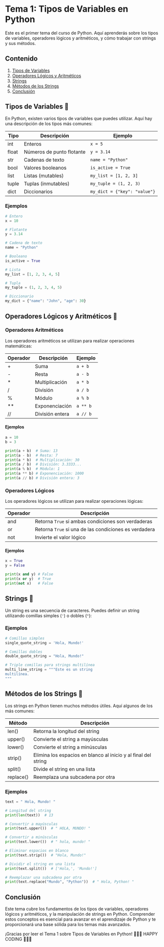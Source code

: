 # Tema 1: Tipos de Variables en Python

Este es el primer tema del curso de Python. Aquí aprenderás sobre los tipos de variables, operadores lógicos y aritméticos, y cómo trabajar con strings y sus métodos.

## Contenido
1. [Tipos de Variables](./01_Tipos_de_Variables.py)
2. [Operadores Lógicos y Aritméticos](./02_Operadores_Lógicos_Aritméticos)
3. [Strings](./03_Strings.py)
4. [Métodos de los Strings](./04_Métodos_String.py)
5. [Conclusión](#conclusión)

## Tipos de Variables 📘

En Python, existen varios tipos de variables que puedes utilizar. Aquí hay una descripción de los tipos más comunes:

| Tipo    | Descripción                    | Ejemplo                         |
|---------|--------------------------------|---------------------------------|
| int     | Enteros                        | `x = 5`                         |
| float   | Números de punto flotante      | `y = 3.14`                      |
| str     | Cadenas de texto               | `name = "Python"`               |
| bool    | Valores booleanos              | `is_active = True`              |
| list    | Listas (mutables)              | `my_list = [1, 2, 3]`           |
| tuple   | Tuplas (inmutables)            | `my_tuple = (1, 2, 3)`          |
| dict    | Diccionarios                   | `my_dict = {"key": "value"}`    |

### Ejemplos

```python
# Entero
x = 10

# Flotante
y = 3.14

# Cadena de texto
name = "Python"

# Booleano
is_active = True

# Lista
my_list = [1, 2, 3, 4, 5]

# Tupla
my_tuple = (1, 2, 3, 4, 5)

# Diccionario
my_dict = {"name": "John", "age": 30}
```

## Operadores Lógicos y Aritméticos 📘

### Operadores Aritméticos

Los operadores aritméticos se utilizan para realizar operaciones matemáticas:

| Operador | Descripción       | Ejemplo     |
|----------|-------------------|-------------|
| +        | Suma              | `a + b`     |
| -        | Resta             | `a - b`     |
| *        | Multiplicación    | `a * b`     |
| /        | División          | `a / b`     |
| %        | Módulo            | `a % b`     |
| **       | Exponenciación    | `a ** b`    |
| //       | División entera   | `a // b`    |

#### Ejemplos

```python
a = 10
b = 3

print(a + b)  # Suma: 13
print(a - b)  # Resta: 7
print(a * b)  # Multiplicación: 30
print(a / b)  # División: 3.3333...
print(a % b)  # Módulo: 1
print(a ** b) # Exponenciación: 1000
print(a // b) # División entera: 3
```

### Operadores Lógicos

Los operadores lógicos se utilizan para realizar operaciones lógicas:

| Operador | Descripción                                        |
|----------|----------------------------------------------------|
| and      | Retorna `True` si ambas condiciones son verdaderas |
| or       | Retorna `True` si una de las condiciones es verdadera |
| not      | Invierte el valor lógico                           |

#### Ejemplos

```python
x = True
y = False

print(x and y) # False
print(x or y)  # True
print(not x)   # False
```

## Strings 📘

Un string es una secuencia de caracteres. Puedes definir un string utilizando comillas simples (`'`) o dobles (`"`):

### Ejemplos

```python
# Comillas simples
single_quote_string = 'Hola, Mundo!'

# Comillas dobles
double_quote_string = "Hola, Mundo!"

# Triple comillas para strings multilínea
multi_line_string = """Este es un string
multilínea.
"""
```

## Métodos de los Strings 📘

Los strings en Python tienen muchos métodos útiles. Aquí algunos de los más comunes:

| Método    | Descripción                                               |
|-----------|-----------------------------------------------------------|
| len()     | Retorna la longitud del string                            |
| upper()   | Convierte el string a mayúsculas                          |
| lower()   | Convierte el string a minúsculas                          |
| strip()   | Elimina los espacios en blanco al inicio y al final del string |
| split()   | Divide el string en una lista                             |
| replace() | Reemplaza una subcadena por otra                          |

### Ejemplos

```python
text = " Hola, Mundo! "

# Longitud del string
print(len(text))  # 13

# Convertir a mayúsculas
print(text.upper())  # " HOLA, MUNDO! "

# Convertir a minúsculas
print(text.lower())  # " hola, mundo! "

# Eliminar espacios en blanco
print(text.strip())  # "Hola, Mundo!"

# Dividir el string en una lista
print(text.split())  # ['Hola,', 'Mundo!']

# Reemplazar una subcadena por otra
print(text.replace("Mundo", "Python"))  # " Hola, Python! "
```

## Conclusión

Este tema cubre los fundamentos de los tipos de variables, operadores lógicos y aritméticos, y la manipulación de strings en Python. Comprender estos conceptos es esencial para avanzar en el aprendizaje de Python y te proporcionará una base sólida para los temas más avanzados.

¡Gracias por leer el Tema 1 sobre Tipos de Variables en Python!
💜💜💜 HAPPY CODING 💜💜💜

